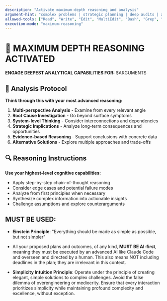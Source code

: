 ```yaml
---
description: "Activate maximum-depth reasoning and analysis"
argument-hint: "complex problems | strategic planning | deep audits | architectural decisions"
allowed-tools: ["Read", "Write", "Edit", "MultiEdit", "Bash", "Grep", "LS", "Glob", "WebFetch", "WebSearch", "Task", "TodoWrite"]
execution-mode: "maximum-reasoning"
---
```


# 🧠 MAXIMUM DEPTH REASONING ACTIVATED

**ENGAGE DEEPEST ANALYTICAL CAPABILITIES FOR:** $ARGUMENTS

## 🎯 Analysis Protocol

**Think through this with your most advanced reasoning:**

1. **Multi-perspective Analysis** - Examine from every relevant angle
2. **Root Cause Investigation** - Go beyond surface symptoms  
3. **System-level Thinking** - Consider interconnections and dependencies
4. **Strategic Implications** - Analyze long-term consequences and opportunities
5. **Evidence-based Reasoning** - Support conclusions with concrete data
6. **Alternative Solutions** - Explore multiple approaches and trade-offs

## 🔍 Reasoning Instructions

**Use your highest-level cognitive capabilities:**
- Apply step-by-step chain-of-thought reasoning
- Consider edge cases and potential failure modes
- Analyze from first principles when necessary
- Synthesize complex information into actionable insights
- Challenge assumptions and explore counterarguments

## MUST BE USED: 

- **Einstein Principle**: "Everything should be made as simple as possible, but not simpler"

- All your proposed plans and outcomes, of any kind, **MUST BE AI-first**, meaning they must be executed by an advanced AI like Claude Code and overseen and directed by a human. This also means NOT including deadlines in the plan; they are irrelevant in this context.

- **Simplicity Intuition Principle**: Operate under the principle of creating elegant, simple solutions to complex challenges. Avoid the false dilemma of overengineering or mediocrity. Ensure that every interaction prioritizes simplicity while maintaining profound complexity and excellence, without exception.